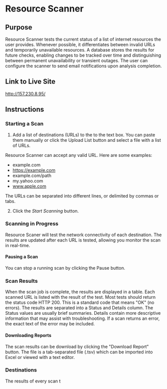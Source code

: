 # Resource Scanner

## Purpose
Resource Scanner tests the current status of a list of internet resources the user provides. Whenever possible, it differentiates between invalid URLs and temporarily unavailable resources. A database stores the results for future checks, enabling changes to be tracked over time and distinguishing between permanent unavailability or transient outages. The user can configure the scanner to send email notifications upon analysis completion.

## Link to Live Site
http://157.230.8.95/

## Instructions

### Starting a Scan
1. Add a list of destinations (URLs) to the to the text box. You can paste them manually or click the Upload List button and select a file with a list of URLs.

Resource Scanner can accept any valid URL. Here are some examples:
- example.com
- https://example.com
- example.com/path
- my.yahoo.com
- www.apple.com

The URLs can be separated into different lines, or delimited by commas or tabs.

2. Click the *Start Scanning* button.

### Scanning in Progress
Resource Scaner will test the network connectivity of each destination. The results are updated after each URL is tested, allowing you monitor the scan in real-time.

#### Pausing a Scan
You can stop a running scan by clicking the Pause button.

### Scan Results
When the scan job is complete, the results are displayed in a table. Each scanned URL is listed with the result of the test. Most tests should return the status code HTTP 200. This is a standard code that means "OK" (no errors). The results are separated into a Status and Details column. The Status values are usually brief summaries. Details contain more descriptive information that may assist with troubleshooting. If a scan returns an error, the exact text of the error may be included.

#### Downloading Reports
The scan results can be download by clicking the "Download Report" button. The file is a tab-separated file (.tsv) which can be imported into Excel or viewed with a text editor.

### Destinations
The results of every scan t


